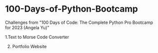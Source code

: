 # 100-Days-of-Python-Bootcamp
Challenges from "100 Days of Code: The Complete Python Pro Bootcamp for 2023 (Angela Yu)"

1.Text to Morse Code Converter

2. Portfolio Website
